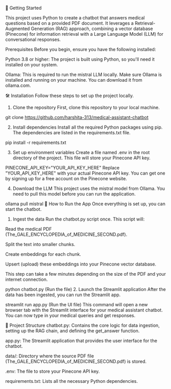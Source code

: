 🚀 Getting Started

This project uses Python to create a chatbot that answers medical questions based on a provided PDF document. It leverages a Retrieval-Augmented Generation (RAG) approach, combining a vector database (Pinecone) for information retrieval with a Large Language Model (LLM) for conversational responses.

Prerequisites
Before you begin, ensure you have the following installed:

Python 3.8 or higher: The project is built using Python, so you'll need it installed on your system.

Ollama: This is required to run the mistral LLM locally. Make sure Ollama is installed and running on your machine. You can download it from ollama.com.

🛠️ Installation
Follow these steps to set up the project locally.

1. Clone the repository
First, clone this repository to your local machine.

git clone https://github.com/harshita-313/medical-assistant-chatbot

2. Install dependencies
Install all the required Python packages using pip. The dependencies are listed in the requirements.txt file.

pip install -r requirements.txt

3. Set up environment variables
Create a file named .env in the root directory of the project. This file will store your Pinecone API key.

PINECONE_API_KEY="YOUR_API_KEY_HERE"
Replace "YOUR_API_KEY_HERE" with your actual Pinecone API key.  You can get one by signing up for a free account on the Pinecone website.

4. Download the LLM
This project uses the mistral model from Ollama. You need to pull this model before you can run the application.

ollama pull mistral
🤖 How to Run the App
Once everything is set up, you can start the chatbot.

1. Ingest the data
Run the chatbot.py script once. This script will:

Read the medical PDF (The_GALE_ENCYCLOPEDIA_of_MEDICINE_SECOND.pdf).

Split the text into smaller chunks.

Create embeddings for each chunk.

Upsert (upload) these embeddings into your Pinecone vector database.

This step can take a few minutes depending on the size of the PDF and your internet connection.

python chatbot.py (Run the file)
2. Launch the Streamlit application
After the data has been ingested, you can run the Streamlit app.

streamlit run app.py (Run the UI file)
This command will open a new browser tab with the Streamlit interface for your medical assistant chatbot. You can now type in your medical queries and get responses.

📁 Project Structure
chatbot.py: Contains the core logic for data ingestion, setting up the RAG chain, and defining the get_answer function.

app.py: The Streamlit application that provides the user interface for the chatbot.

data/: Directory where the source PDF file (The_GALE_ENCYCLOPEDIA_of_MEDICINE_SECOND.pdf) is stored.

.env: The file to store your Pinecone API key.

requirements.txt: Lists all the necessary Python dependencies.
